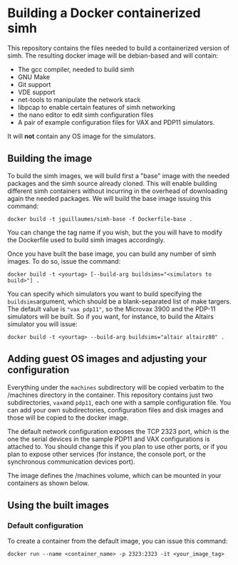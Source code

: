 # Building a Docker containerized simh

This repository contains the files needed to build a containerized version of simh. The resulting docker image will be debian-based
and will contain:

- The gcc compiler, needed to build simh
- GNU Make
- Git support
- VDE support
- net-tools to manipulate the network stack
- libpcap to enable certain features of simh networking
- the nano editor to edit simh configuration files
- A pair of example configuration files for VAX and PDP11 simulators.

It will **not** contain any OS image for the simulators. 

## Building the image

To build the simh images, we will build first a "base" image with the needed packages and the simh source already cloned. 
This will enable building different simh containers without incurring in the overhead of downloading again the needed packages. 
We will build the base image issuing this command:
```
docker build -t jguillaumes/simh-base -f Dockerfile-base .
```

You can change the tag name if you wish, but the you will have to modify the Dockerfile used to build simh images accordingly.

Once you have built the base image, you can build any number of simh images. To do so, issue the command:

```
docker build -t <yourtag> [--build-arg buildsims="<simulators to build>"] .
```

You can specify which simulators you want to build specifying the ```buildsims```argument, which should be a blank-separated list of
make targers. The default value is ```"vax pdp11"```, so the Microvax 3900 and the PDP-11 simulators will be built. So if you want, for instance,  to
build the Altairs simulator you will issue:

```
docker build -t <yourtag> --build-arg buildsims="altair altairz80" .
```

## Adding guest OS images and adjusting your configuration

Everything under the ```machines``` subdirectory will be copied verbatim to the /machines directory in the container. This repository 
contains just two subdirectories, ```vax```and ```pdp11```, each one with a sample configuration file. You can add your own subdirectories,
configuration files and disk images and those will be copied to the docker image.

The default network configuration exposes the TCP 2323 port, which is the one the serial devices in the sample PDP11 and VAX configurations
is attached to. You should change this if you plan to use other ports, or if you plan to expose other services (for instance,
the console port, or the synchronous communication devices port).

The image defines the /machines volume, which can be mounted in your containers as shown below.

## Using the built images

### Default configuration

To create a container from the default image, you can issue this command:

```
docker run --name <container_name> -p 2323:2323 -it <your_image_tag>
```




